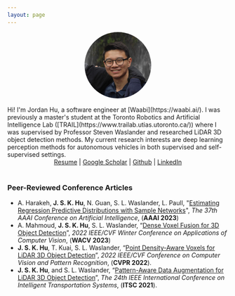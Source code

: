 ```yaml
---
layout: page
---
```


<center><img src="/images/about/me.jpg" align="center" width="30%" style="border-radius:50%"></center>

<br>
Hi! I'm Jordan Hu, a software engineer at [Waabi](https://waabi.ai/). I was previously a master's student at the Toronto Robotics and Artificial Intelligence Lab ([TRAIL](https://www.trailab.utias.utoronto.ca/)) where I was supervised by Professor Steven Waslander and researched LiDAR 3D object detection methods. My current research interests are deep learning perception methods for autonomous vehicles in both supervised and self-supervised settings.

<center> <a href="https://www.dropbox.com/s/q0n79b9ewa30cns/Resume12.pdf?dl=0">Resume</a> | <a href="https://scholar.google.com/citations?user=aPx2zd8AAAAJ&hl=en">Google Scholar</a> | <a href="https://github.com/jskhu">Github</a> | <a href="https://www.linkedin.com/in/jskhu/">LinkedIn</a> </center>
<br>

### Peer-Reviewed Conference Articles
- A. Harakeh, **J. S. K. Hu**, N. Guan, S. L. Waslander, L. Paull, "[Estimating Regression Predictive Distributions with Sample Networks](https://arxiv.org/abs/2211.13724)", *The 37th AAAI Conference on Artificial Intelligence*, (**AAAI&nbsp;2023**)
- A. Mahmoud, **J. S. K. Hu**, S. L. Waslander, “[Dense Voxel Fusion for 3D Object Detection](https://arxiv.org/abs/2203.00871)”, *2022 IEEE/CVF Winter Conference on Applications of Computer Vision*, (**WACV&nbsp;2023**)
- **J. S. K. Hu**, T. Kuai, S. L. Waslander, “[Point Density-Aware Voxels for LiDAR 3D Object Detection](https://arxiv.org/abs/2203.05662)”, *2022 IEEE/CVF Conference on Computer Vision and Pattern Recognition*, (**CVPR&nbsp;2022**).
- **J. S. K. Hu**, and S. L. Waslander, “[Pattern-Aware Data Augmentation for LiDAR 3D Object Detection](https://arxiv.org/abs/2112.00050)”, *The 24th IEEE International Conference on Intelligent Transportation Systems*, (**ITSC&nbsp;2021**).
